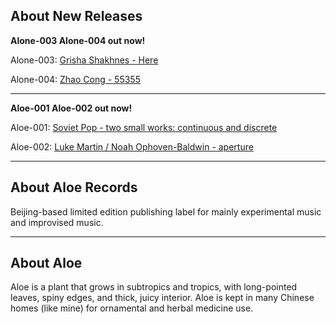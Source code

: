 ## About New Releases

**Alone-003 Alone-004 out now!**

Alone-003: [Grisha Shakhnes - Here](https://aloerecords.bandcamp.com/album/here)

[](https://aloerecords.bandcamp.com/album/here)Alone-004: [Zhao Cong - 55355](https://aloerecords.bandcamp.com/album/55355)

- - -

**Aloe-001 Aloe-002 out now!**

Aloe-001: [Soviet Pop - two small works: continuous and discrete](https://aloerecords.bandcamp.com/album/two-small-works-continuous-and-discrete)

Aloe-002: [Luke Martin / Noah Ophoven-Baldwin - aperture](https://aloerecords.bandcamp.com/album/aperture)

- - -

## About Aloe Records

Beijing-based limited edition publishing label for mainly experimental music and improvised music.

- - -

## About Aloe

Aloe is a plant that grows in subtropics and tropics, with long-pointed leaves, spiny edges, and thick, juicy interior. Aloe is kept in many Chinese homes (like mine) for ornamental and herbal medicine use.